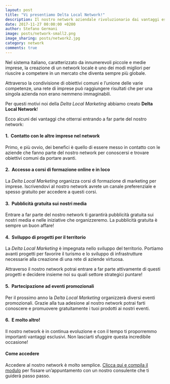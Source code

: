 ```yaml
---
layout: post
title: "Vi presentiamo Delta Local Network!"
description: Il nostro network aziendale rivoluzionario dai vantaggi esclusivi per rilanciare il territorio!
date: 2017-11-27 00:00:00 +0200
author: Stefano Germani
image: posts/network-small2.png
image_sharing: posts/network2.jpg
category: network
comments: true
---
```


Nel sistema italiano, caratterizzato da innumerevoli piccole e medie imprese, la creazione di un network locale è uno dei modi migliori per riuscire a competere in un mercato che diventa sempre più globale.

Attraverso la condivisione di obiettivi comuni e l’unione delle varie competenze, una rete di imprese può raggiungere risultati che per una singola azienda non erano nemmeno immaginabili. 

Per questi motivi noi della *Delta Local Marketing* abbiamo creato **Delta Local Network**! 

Ecco alcuni dei vantaggi che otterrai entrando a far parte del nostro network:

#### 1.&nbsp; Contatto con le altre imprese nel network

Primo, e più ovvio, dei benefici è quello di essere messo in contatto con le aziende che fanno parte del nostro network per conoscersi e trovare obiettivi comuni da portare avanti.

#### 2.&nbsp; Accesso a corsi di formazione online e in loco

La *Delta Local Marketing* organizza corsi di formazione di marketing per imprese. Iscrivendovi al nostro network avrete un canale preferenziale e spesso gratuito per accedere a questi corsi. 

#### 3.&nbsp; Pubblicità gratuita sui nostri media

Entrare a far parte del nostro network ti garantirà pubblicità gratuita sui nostri media e nelle iniziative che organizzeremo. La pubblicità gratuita è sempre un buon affare! 

#### 4.&nbsp; Sviluppo di progetti per il territorio

La *Delta Local Marketing* è impegnata nello sviluppo del territorio. Portiamo avanti progetti per favorire il turismo e lo sviluppo di infrastrutture necessarie alla creazione di una rete di aziende virtuosa. 

Attraverso il nostro network potrai entrare a far parte attivamente di questi progetti e decidere insieme noi su quali settore strategici puntare!

#### 5.&nbsp; Partecipazione ad eventi promozionali

Per il prossimo anno la *Delta Local Marketing* organizzerà diversi eventi promozionali. Grazie alla tua adesione al nostro network potrai farti conoscere e promuovere gratuitamente i tuoi prodotti ai nostri eventi.

#### 6.&nbsp; E molto altro!

Il nostro network è in continua evoluzione e con il tempo ti proporremmo importanti vantaggi esclusivi. Non lasciarti sfuggire questa incredibile occasione!
 
#### Come accedere

Accedere al nostro network è molto semplice. [Clicca qui  e compila il modulo][1] per fissare un’appuntamento con un nostro consulente che ti guiderà passo passo. 

[1]: https://deltalocalmarketing.it/network
